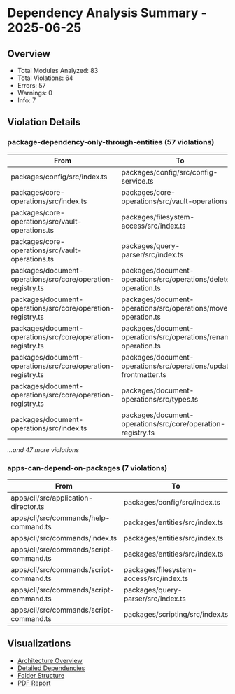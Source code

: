 # Dependency Analysis Summary - 2025-06-25

## Overview

- Total Modules Analyzed: 83
- Total Violations: 64
- Errors: 57
- Warnings: 0
- Info: 7

## Violation Details

### package-dependency-only-through-entities (57 violations)

| From | To |
|------|----|
| packages/config/src/index.ts | packages/config/src/config-service.ts |
| packages/core-operations/src/index.ts | packages/core-operations/src/vault-operations.ts |
| packages/core-operations/src/vault-operations.ts | packages/filesystem-access/src/index.ts |
| packages/core-operations/src/vault-operations.ts | packages/query-parser/src/index.ts |
| packages/document-operations/src/core/operation-registry.ts | packages/document-operations/src/operations/delete-operation.ts |
| packages/document-operations/src/core/operation-registry.ts | packages/document-operations/src/operations/move-operation.ts |
| packages/document-operations/src/core/operation-registry.ts | packages/document-operations/src/operations/rename-operation.ts |
| packages/document-operations/src/core/operation-registry.ts | packages/document-operations/src/operations/update-frontmatter.ts |
| packages/document-operations/src/core/operation-registry.ts | packages/document-operations/src/types.ts |
| packages/document-operations/src/index.ts | packages/document-operations/src/core/operation-registry.ts |

_...and 47 more violations_

### apps-can-depend-on-packages (7 violations)

| From | To |
|------|----|
| apps/cli/src/application-director.ts | packages/config/src/index.ts |
| apps/cli/src/commands/help-command.ts | packages/entities/src/index.ts |
| apps/cli/src/commands/index.ts | packages/entities/src/index.ts |
| apps/cli/src/commands/script-command.ts | packages/entities/src/index.ts |
| apps/cli/src/commands/script-command.ts | packages/filesystem-access/src/index.ts |
| apps/cli/src/commands/script-command.ts | packages/query-parser/src/index.ts |
| apps/cli/src/commands/script-command.ts | packages/scripting/src/index.ts |

## Visualizations

- [Architecture Overview](./dependency-graph/dependency-architecture.svg)
- [Detailed Dependencies](./dependency-graph/dependency-detailed.svg)
- [Folder Structure](./dependency-graph/dependency-folder.svg)
- [PDF Report](./dependency-graph/dependency-graph.pdf)
